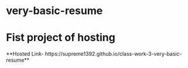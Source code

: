 # very-basic-resume
<h1>Fist project of hosting</h1>
**Hosted Link- https://supreme1392.github.io/class-work-3-very-basic-resume**

